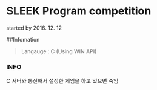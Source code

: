 # SLEEK Program competition

started by 2016. 12. 12



##Infomation
> Langauge : C (Using WIN API)



### INFO
C 서버와 통신해서 설정한 게임을 하고 있으면 죽임